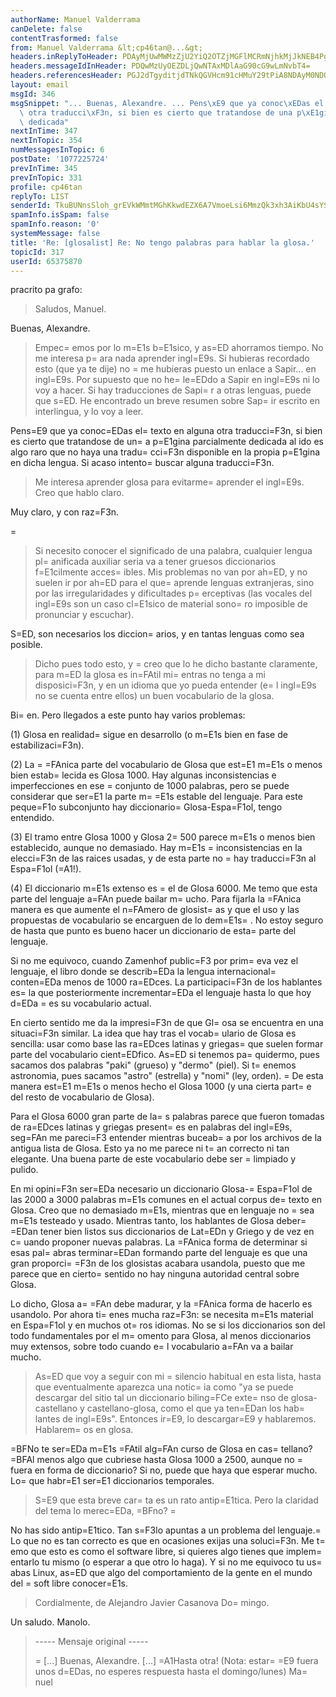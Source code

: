 ```yaml
---
authorName: Manuel Valderrama
canDelete: false
contentTrasformed: false
from: Manuel Valderrama &lt;cp46tan@...&gt;
headers.inReplyToHeader: PDAyMjUwMWMzZjU2YiQ2OTZjMGFlMCRmNjhkMjJkNEB4Pg==
headers.messageIdInHeader: PDQwMzUyOEZDLjQwNTAxMDlAaG90cG9wLmNvbT4=
headers.referencesHeader: PGJ2dTgyditjdTNkQGVHcm91cHMuY29tPiA8NDAyM0NDODIuNDA5MDkwNkBob3Rwb3AuY29tPiA8MDExNzAxYzNlZjA4JDg3NTU1ODQwJDliOGQyMmQ0QHg+IDw0MDI5Njk3My42MDgwNDA4QGhvdHBvcC5jb20+IDwwMDVjMDFjM2YwYTkkZTc1OGM2ODAkNjY4ZDIyZDRAeD4gPDQwMkFBMThBLjMwMTA3MDRAaG90cG9wLmNvbT4gPDAyMjUwMWMzZjU2YiQ2OTZjMGFlMCRmNjhkMjJkNEB4Pg==
layout: email
msgId: 346
msgSnippet: "... Buenas, Alexandre. ... Pens\xE9 que ya conoc\xEDas el texto en alguna\
  \ otra traducci\xF3n, si bien es cierto que tratandose de una p\xE1gina parcialmente\
  \ dedicada"
nextInTime: 347
nextInTopic: 354
numMessagesInTopic: 6
postDate: '1077225724'
prevInTime: 345
prevInTopic: 331
profile: cp46tan
replyTo: LIST
senderId: TkuBUNnsSloh_grEVkWMmtMGhKkwdEZX6A7VmoeLsi6MmzQk3xh3AiKbU4sYSLkeO8_T1jHd3ty1zD3EqLqIEykfIKt2nIxvha9O-tg
spamInfo.isSpam: false
spamInfo.reason: '0'
systemMessage: false
title: 'Re: [glosalist] Re: No tengo palabras para hablar la glosa.'
topicId: 317
userId: 65375870
---
```


pracrito pa grafo:

>    Saludos, Manuel.
>

Buenas, Alexandre.

>    Empec=
emos por lo m=E1s b=E1sico, y as=ED ahorramos tiempo.
>    No me interesa p=
ara nada aprender ingl=E9s. Si hubieras recordado esto (que ya te dije) no =
me hubieras puesto un enlace a Sapir... en ingl=E9s. Por supuesto que no he=
 le=EDdo a Sapir en ingl=E9s ni lo voy a hacer. Si hay traducciones de Sapi=
r a otras lenguas, puede que s=ED. He encontrado un breve resumen sobre Sap=
ir escrito en interlingua, y lo voy a leer.
>

Pens=E9 que ya conoc=EDas el=
 texto en alguna otra traducci=F3n, si bien es 
cierto que tratandose de un=
a p=E1gina parcialmente dedicada al ido es algo 
raro que no haya una tradu=
cci=F3n disponible en la propia p=E1gina en dicha 
lengua. Si acaso intento=
 buscar alguna traducci=F3n.

>    Me interesa aprender glosa para evitarme=
 aprender el ingl=E9s. Creo que hablo claro.
>

Muy claro, y con raz=F3n.

=
>    Si necesito conocer el significado de una palabra, cualquier lengua pl=
anificada auxiliar seria va a tener gruesos diccionarios f=E1cilmente acces=
ibles. Mis problemas no van por ah=ED, y no suelen ir por ah=ED para el que=
 aprende lenguas extranjeras, sino por las irregularidades y dificultades p=
erceptivas (las vocales del ingl=E9s son un caso cl=E1sico de material sono=
ro imposible de pronunciar y escuchar).
>

S=ED, son necesarios los diccion=
arios, y en tantas lenguas como sea posible.

>    Dicho pues todo esto, y =
creo que lo he dicho bastante claramente, para m=ED la glosa es in=FAtil mi=
entras no tenga a mi disposici=F3n, y en un idioma que yo pueda entender (e=
l ingl=E9s no se cuenta entre ellos) un buen vocabulario de la glosa.
>

Bi=
en. Pero llegados a este punto hay varios problemas:

(1) Glosa en realidad=
 sigue en desarrollo (o m=E1s bien en fase de 
estabilizaci=F3n).

(2) La =
=FAnica parte del vocabulario de Glosa que est=E1 m=E1s o menos bien 
estab=
lecida es Glosa 1000. Hay algunas inconsistencias e imperfecciones 
en ese =
conjunto de 1000 palabras, pero se puede considerar que ser=E1 la 
parte m=
=E1s estable del lenguaje. Para este peque=F1o subconjunto hay 
diccionario=
 Glosa-Espa=F1ol, tengo entendido.

(3) El tramo entre Glosa 1000 y Glosa 2=
500 parece m=E1s o menos bien 
establecido, aunque no demasiado. Hay m=E1s =
inconsistencias en la elecci=F3n 
de las raices usadas, y de esta parte no =
hay traducci=F3n al Espa=F1ol (=A1!).

(4) El diccionario m=E1s extenso es =
el de Glosa 6000. Me temo que esta 
parte del lenguaje a=FAn puede bailar m=
ucho. Para fijarla la =FAnica manera 
es que aumente el n=FAmero de glosist=
as y que el uso y las propuestas de 
vocabulario se encarguen de lo dem=E1s=
. No estoy seguro de hasta que punto 
es bueno hacer un diccionario de esta=
 parte del lenguaje.

Si no me equivoco, cuando Zamenhof public=F3 por prim=
eva vez el lenguaje, 
el libro donde se describ=EDa la lengua internacional=
 conten=EDa menos de 
1000 ra=EDces. La participaci=F3n de los hablantes es=
 la que posteriormente 
incrementar=EDa el lenguaje hasta lo que hoy d=EDa =
es su vocabulario actual.

En cierto sentido me da la impresi=F3n de que Gl=
osa se encuentra en una 
situaci=F3n similar. La idea que hay tras el vocab=
ulario de Glosa es 
sencilla: usar como base las ra=EDces latinas y griegas=
 que suelen formar 
parte del vocabulario cient=EDfico. As=ED si tenemos pa=
quidermo, pues 
sacamos dos palabras "paki" (grueso) y "dermo" (piel). Si t=
enemos 
astronomia, pues sacamos "astro" (estrella) y "nomi" (ley, orden). =
De 
esta manera est=E1 m=E1s o menos hecho el Glosa 1000 (y una cierta part=
e del 
resto de vocabulario de Glosa).

Para el Glosa 6000 gran parte de la=
s palabras parece que fueron tomadas 
de ra=EDces latinas y griegas present=
es en palabras del ingl=E9s, seg=FAn me 
pareci=F3 entender mientras buceab=
a por los archivos de la antigua lista 
de Glosa. Esto ya no me parece ni t=
an correcto ni tan elegante. Una 
buena parte de este vocabulario debe ser =
limpiado y pulido.

En mi opini=F3n ser=EDa necesario un diccionario Glosa-=
Espa=F1ol de las 2000 a 
3000 palabras m=E1s comunes en el actual corpus de=
 texto en Glosa. Creo 
que no demasiado m=E1s, mientras que en lenguaje no =
sea m=E1s testeado y 
usado. Mientras tanto, los hablantes de Glosa deber=
=EDan tener bien listos 
sus diccionarios de Lat=EDn y Griego y de vez en c=
uando proponer nuevas 
palabras. La =FAnica forma de determinar si esas pal=
abras terminar=EDan 
formando parte del lenguaje es que una gran proporci=
=F3n de los glosistas 
acabara usandola, puesto que me parece que en cierto=
 sentido no hay 
ninguna autoridad central sobre Glosa.

Lo dicho, Glosa a=
=FAn debe madurar, y la =FAnica forma de hacerlo es 
usandolo. Por ahora ti=
enes mucha raz=F3n: se necesita m=E1s material en 
Espa=F1ol y en muchos ot=
ros idiomas. No se si los diccionarios son del 
todo fundamentales por el m=
omento para Glosa, al menos diccionarios muy 
extensos, sobre todo cuando e=
l vocabulario a=FAn va a bailar mucho.

>    As=ED que voy a seguir con mi =
silencio habitual en esta lista, hasta que eventualmente aparezca una notic=
ia como "ya se puede descargar del sitio tal un diccionario biling=FCe exte=
nso de glosa-castellano y castellano-glosa, como el que ya ten=EDan los hab=
lantes de ingl=E9s". Entonces ir=E9, lo descargar=E9 y hablaremos. Hablarem=
os en glosa.
>

=BFNo te ser=EDa m=E1s =FAtil alg=FAn curso de Glosa en cas=
tellano? =BFAl menos algo 
que cubriese hasta Glosa 1000 a 2500, aunque no =
fuera en forma de 
diccionario? Si no, puede que haya que esperar mucho. Lo=
 que habr=E1 ser=E1 
diccionarios temporales.

>    S=E9 que esta breve car=
ta es un rato antip=E1tica. Pero la claridad del tema lo merec=EDa, =BFno?
=
>

No has sido antip=E1tico. Tan s=F3lo apuntas a un problema del lenguaje.=
 Lo 
que no es tan correcto es que en ocasiones exijas una soluci=F3n. Me t=
emo 
que esto es como el software libre, si quieres algo tienes que 
implem=
entarlo tu mismo (o esperar a que otro lo haga). Y si no me 
equivoco tu us=
abas Linux, as=ED que algo del comportamiento de la gente en 
el mundo del =
soft libre conocer=E1s.

>    Cordialmente, de Alejandro Javier Casanova Do=
mingo.
>  
>

Un saludo.
Manolo.

>    ----- Mensaje original -----
>
>    =
[...]
>    Buenas, Alexandre.
>    [...]
>    =A1Hasta otra! (Nota: estar=
=E9 fuera unos d=EDas, no esperes respuesta hasta el domingo/lunes)
>    Ma=
nuel
> 
>
>
>  
>



